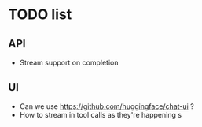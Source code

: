 # TODO list

## API

- Stream support on completion

## UI

- Can we use https://github.com/huggingface/chat-ui ?  
- How to stream in tool calls as they're happening  s
